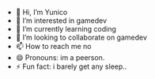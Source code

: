 - 👋 Hi, I’m Yunico
- 👀 I’m interested in gamedev
- 🌱 I’m currently learning coding
- 💞️ I’m looking to collaborate on gamedev
- 📫 How to reach me no
- 😄 Pronouns: im a peerson.
- ⚡ Fun fact: i barely get any sleep..

<!---
Yunico1/Yunico1 is a ✨ special ✨ repository because its `README.md` (this file) appears on your GitHub profile.
You can click the Preview link to take a look at your changes.
--->
